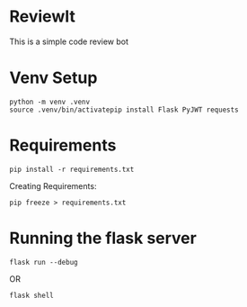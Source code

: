 # ReviewIt
This is a simple code review bot

# Venv Setup

```
python -m venv .venv
source .venv/bin/activatepip install Flask PyJWT requests

```

# Requirements
```
pip install -r requirements.txt
```

Creating Requirements: 

```
pip freeze > requirements.txt
```

# Running the flask server

```
flask run --debug 
```

OR 

```
flask shell
```

